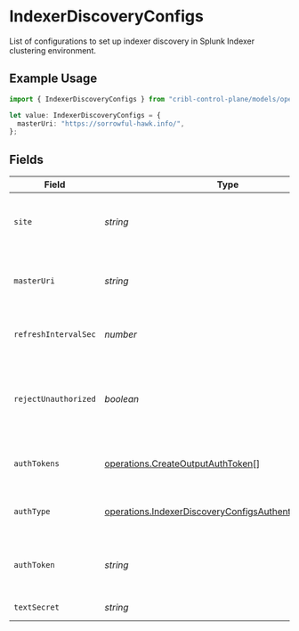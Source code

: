 # IndexerDiscoveryConfigs

List of configurations to set up indexer discovery in Splunk Indexer clustering environment.

## Example Usage

```typescript
import { IndexerDiscoveryConfigs } from "cribl-control-plane/models/operations";

let value: IndexerDiscoveryConfigs = {
  masterUri: "https://sorrowful-hawk.info/",
};
```

## Fields

| Field                                                                                                                                                                         | Type                                                                                                                                                                          | Required                                                                                                                                                                      | Description                                                                                                                                                                   |
| ----------------------------------------------------------------------------------------------------------------------------------------------------------------------------- | ----------------------------------------------------------------------------------------------------------------------------------------------------------------------------- | ----------------------------------------------------------------------------------------------------------------------------------------------------------------------------- | ----------------------------------------------------------------------------------------------------------------------------------------------------------------------------- |
| `site`                                                                                                                                                                        | *string*                                                                                                                                                                      | :heavy_minus_sign:                                                                                                                                                            | Clustering site of the indexers from where indexers need to be discovered. In case of single site cluster, it defaults to 'default' site.                                     |
| `masterUri`                                                                                                                                                                   | *string*                                                                                                                                                                      | :heavy_check_mark:                                                                                                                                                            | Full URI of Splunk cluster manager (scheme://host:port). Example: https://managerAddress:8089                                                                                 |
| `refreshIntervalSec`                                                                                                                                                          | *number*                                                                                                                                                                      | :heavy_minus_sign:                                                                                                                                                            | Time interval, in seconds, between two consecutive indexer list fetches from cluster manager                                                                                  |
| `rejectUnauthorized`                                                                                                                                                          | *boolean*                                                                                                                                                                     | :heavy_minus_sign:                                                                                                                                                            | During indexer discovery, reject cluster manager certificates that are not authorized by the system's CA. Disable to allow untrusted (for example, self-signed) certificates. |
| `authTokens`                                                                                                                                                                  | [operations.CreateOutputAuthToken](../../models/operations/createoutputauthtoken.md)[]                                                                                        | :heavy_minus_sign:                                                                                                                                                            | Tokens required to authenticate to cluster manager for indexer discovery                                                                                                      |
| `authType`                                                                                                                                                                    | [operations.IndexerDiscoveryConfigsAuthenticationMethod](../../models/operations/indexerdiscoveryconfigsauthenticationmethod.md)                                              | :heavy_minus_sign:                                                                                                                                                            | Select Manual to enter an auth token directly, or select Secret to use a text secret to authenticate                                                                          |
| `authToken`                                                                                                                                                                   | *string*                                                                                                                                                                      | :heavy_minus_sign:                                                                                                                                                            | Shared secret to be provided by any client (in authToken header field). If empty, unauthorized access is permitted.                                                           |
| `textSecret`                                                                                                                                                                  | *string*                                                                                                                                                                      | :heavy_minus_sign:                                                                                                                                                            | Select or create a stored text secret                                                                                                                                         |